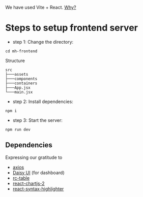We have used Vite + React. [Why?](https://vitejs.dev/guide/#overview)

# Steps to setup frontend server

* step 1: Change the directory:

```
cd mh-frontend
```

Structure

```
src
├───assets
├───components
├───containers
├───App.jsx
└───main.jsx
```

* step 2: Install dependencies:

```
npm i
```

* step 3: Start the server:

```
npm run dev
```

## Dependencies

Expressing our gratitude to 

* [axios](https://www.npmjs.com/package/axios)
* [Daisy UI](https://daisyui.com) (for dashboard)
* [rc-table](https://www.npmjs.com/package/rc-table)
* [react-chartjs-2](https://www.npmjs.com/package/react-chartjs-2)
* [react-syntax-highlighter](https://www.npmjs.com/package/react-syntax-highlighter)